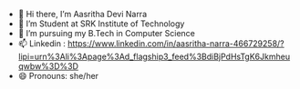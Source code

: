 - 👋 Hi there, I’m Aasritha Devi Narra
- 👀 I’m Student at SRK Institute of Technology
- 🌱 I’m pursuing my B.Tech in Computer Science
- 📫 Linkedin : https://www.linkedin.com/in/aasritha-narra-466729258/?lipi=urn%3Ali%3Apage%3Ad_flagship3_feed%3BdiBjPdHsTgK6Jkmheuqwbw%3D%3D
- 😄 Pronouns: she/her


<!---
aasrithanarra/aasrithanarra is a ✨ special ✨ repository because its `README.md` (this file) appears on your GitHub profile.
You can click the Preview link to take a look at your changes.
--->
